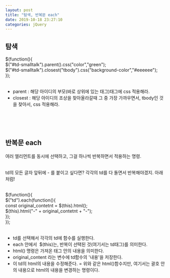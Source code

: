 ```yaml
---
layout: post
title: "탐색, 반복문 each"
date: 2019-10-18 23:27:10
categories: jQuery
---
```

## 탐색 <br>
$(function(){ <br>
	$("#td-smalltalk").parent().css("color","green"); <br>
	$("#td-smalltalk").closest("tbody").css("background-color","#eeeeee");<br>
});<br><br>

- parent : 해당 아이디의 부모(바로 상위에 있는 태그)태그에 css 적용해라.<br>
- closest : 해당 아이디의 조상을 찾아올라갈때 그 중 가장 가까우면서, tbody인 것을 찾아서, css 적용해라.


<br><br><br>


## 반복문 each <br>
여러 엘리먼트를 동시에 선택하고, 그걸 하나씩 반복하면서 적용하는 명령.<br><br>

td의 모든 글자 앞뒤에 - 를 붙이고 싶다면? 각각의 td를 다 돌면서 반복해야겠지. 아래처럼!<br><br>

$(function(){ <br>
  $("td").each(function(){<br>
    const original_contetnt = $(this).html();<br>
    $(this).html("-" + original_contetnt + "-");<br>
  });<br>
});<br>
<br>

- td를 선택해서 각각의 td에 함수를 실행한다.<br>
- each 안에서  $(this)는, 반복이 선택된 것(여기서는 td태그)를 의미한다.<br>
- html() 명령은 가져온 태그 안의 내용을 의미한다.<br>
- original_content 라는 변수에 td함수의 '내용'을 저장한다.<br>
- 이 td의 html의 내용을 수정해준다. = 위와 같은 html()함수지만, 여기서는 괄호 안의 내용으로 html의 내용을 변경하는 명령이다.<br>
